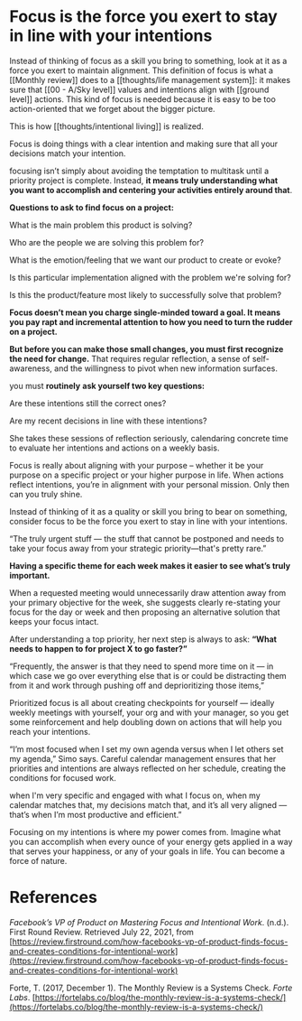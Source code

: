 # Focus is the force you exert to stay in line with your intentions

Instead of thinking of focus as a skill you bring to something, look at it as a force you exert to maintain alignment. This definition of focus is what a [[Monthly review]] does to a [[thoughts/life management system]]: it makes sure that [[00 - A/Sky level]] values and intentions align with [[ground level]] actions. This kind of focus is needed because it is easy to be too action-oriented that we forget about the bigger picture.

This is how [[thoughts/intentional living]] is realized.

Focus is doing things with a clear intention and making sure that all your decisions match your intention.

focusing isn’t simply about avoiding the temptation to multitask until a priority project is complete. Instead, **it means truly understanding what you want to accomplish and centering your activities entirely around that**.

**Questions to ask to find focus on a project:**

What is the main problem this product is solving?

Who are the people we are solving this problem for?

What is the emotion/feeling that we want our product to create or evoke?

Is this particular implementation aligned with the problem we're solving for?

Is this the product/feature most likely to successfully solve that problem?

**Focus doesn’t mean you charge single-minded toward a goal. It means you pay rapt and incremental attention to how you need to turn the rudder on a project.**

**But before you can make those small changes, you must first recognize the need for change.** That requires regular reflection, a sense of self-awareness, and the willingness to pivot when new information surfaces.

you must **routinely** **ask yourself two key questions:**

Are these intentions still the correct ones?

Are my recent decisions in line with these intentions?

She takes these sessions of reflection seriously, calendaring concrete time to evaluate her intentions and actions on a weekly basis.

Focus is really about aligning with your purpose – whether it be your purpose on a specific project or your higher purpose in life. When actions reflect intentions, you’re in alignment with your personal mission. Only then can you truly shine.

Instead of thinking of it as a quality or skill you bring to bear on something, consider focus to be the force you exert to stay in line with your intentions.

“The truly urgent stuff — the stuff that cannot be postponed and needs to take your focus away from your strategic priority—that's pretty rare.”

**Having a specific theme for each week makes it easier to see what’s truly important.**

When a requested meeting would unnecessarily draw attention away from your primary objective for the week, she suggests clearly re-stating your focus for the day or week and then proposing an alternative solution that keeps your focus intact.

After understanding a top priority, her next step is always to ask: **“What needs to happen to for project X to go faster?”**

“Frequently, the answer is that they need to spend more time on it — in which case we go over everything else that is or could be distracting them from it and work through pushing off and deprioritizing those items,”

Prioritized focus is all about creating checkpoints for yourself — ideally weekly meetings with yourself, your org and with your manager, so you get some reinforcement and help doubling down on actions that will help you reach your intentions.

“I’m most focused when I set my own agenda versus when I let others set my agenda,” Simo says. Careful calendar management ensures that her priorities and intentions are always reflected on her schedule, creating the conditions for focused work.

when I'm very specific and engaged with what I focus on, when my calendar matches that, my decisions match that, and it’s all very aligned — that’s when I’m most productive and efficient.”

Focusing on my intentions is where my power comes from. Imagine what you can accomplish when every ounce of your energy gets applied in a way that serves your happiness, or any of your goals in life. You can become a force of nature.

# References

*Facebook’s VP of Product on Mastering Focus and Intentional Work*. (n.d.). First Round Review. Retrieved July 22, 2021, from [https://review.firstround.com/how-facebooks-vp-of-product-finds-focus-and-creates-conditions-for-intentional-work](https://review.firstround.com/how-facebooks-vp-of-product-finds-focus-and-creates-conditions-for-intentional-work)

Forte, T. (2017, December 1). The Monthly Review is a Systems Check. *Forte Labs*. [https://fortelabs.co/blog/the-monthly-review-is-a-systems-check/](https://fortelabs.co/blog/the-monthly-review-is-a-systems-check/)


